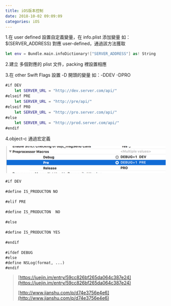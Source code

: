 ```yaml
---
title: iOS版本控制
date: 2018-10-02 09:09:09
categories: iOS
---
```

1.在 user defined 設置自定義變量，在 info.plist 添加變量 如：$\(SERVER\_ADDRESS\) 對應 user-defined，通過該方法獲取

```swift
let env = Bundle.main.infoDictionary!["SERVER_ADDRESS"] as! String
```

2.建立 多個對應的 plist 文件，packing 裡設置相應

3.在 other Swift Flags 設置 -D 開頭的變量 如：-DDEV -DPRO

```swift
#if DEV
    let SERVER_URL = "http://dev.server.com/api/"
#elseif PRE
    let SERVER_URL = "http://pre/api/"
#elseif PRO
    let SERVER_URL = "http://pro.server.com/api/"
#else
    let SERVER_URL = "http://prod.server.com/api/"
#endif
```

4.object-c 通過宏定義

![](/assets/import.png)

```object-c
#if DEV

#define IS_PRODUCTON NO

#elif PRE

#define IS_PRODUCTON  NO

#else

#define IS_PRODUCTON YES

#endif

#ifdef DEBUG
#else
#define NSLog(format, ...)
#endif
```

> [https://juejin.im/entry/59cc826bf265da064c387e24](https://juejin.im/entry/59cc826bf265da064c387e24)
>
> [http://www.jianshu.com/p/d74e3756e4e6](http://www.jianshu.com/p/d74e3756e4e6)



